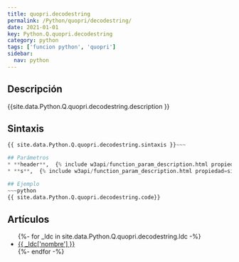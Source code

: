 ```yaml
---
title: quopri.decodestring
permalink: /Python/quopri/decodestring/
date: 2021-01-01
key: Python.Q.quopri.decodestring
category: python
tags: ['funcion python', 'quopri']
sidebar: 
  nav: python
---
```


## Descripción
{{site.data.Python.Q.quopri.decodestring.description }}

## Sintaxis
~~~python
{{ site.data.Python.Q.quopri.decodestring.sintaxis }}~~~

## Parámetros
* **header**,  {% include w3api/function_param_description.html propiedad=site.data.Python.Q.quopri.decodestring valor="header" %}
* **s**,  {% include w3api/function_param_description.html propiedad=site.data.Python.Q.quopri.decodestring valor="s" %}

## Ejemplo
~~~python
{{ site.data.Python.Q.quopri.decodestring.code}}
~~~

## Artículos
<ul>
{%- for _ldc in site.data.Python.Q.quopri.decodestring.ldc -%}
   <li>
       <a href="{{_ldc['url'] }}">{{ _ldc['nombre'] }}</a>
   </li>
{%- endfor -%}
</ul>
